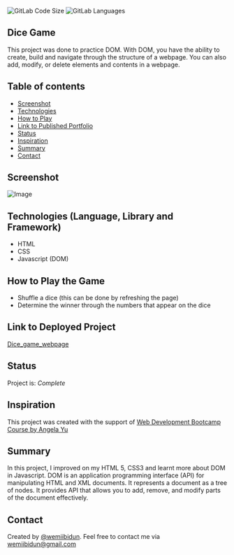 ![GitLab Code Size](https://img.shields.io/github/languages/code-size/wemiibidun/dice_game)
![GitLab Languages](https://img.shields.io/github/languages/count/wemiibidun/dice_game)


## Dice Game
This project was done to practice DOM. With DOM, you have the ability to create, build and navigate through the structure of a webpage. You can also add, modify, or delete elements and contents in a webpage.


## Table of contents
* [Screenshot](#screenshot)
* [Technologies](#technologies-language-library-and-framework)
* [How to Play](#how-to-play-the-game)
* [Link to Published Portfolio](#link-to-deployed-project)
* [Status](#status)
* [Inspiration](#inspiration)
* [Summary](#summary)
* [Contact](#contact)

## Screenshot
![Image](https://github.com/wemiibidun/dice_game/blob/main/dice_game_screenshot.png)

## Technologies (Language, Library and Framework)
* HTML
* CSS
* Javascript (DOM)


## How to Play the Game
* Shuffle a dice (this can be done by refreshing the page)
* Determine the winner through the numbers that appear on the dice


## Link to Deployed Project
[Dice_game_webpage](https://wemiibidun.github.io/dice_game/)


## Status
Project is: _Complete_


## Inspiration
This project was created with the support of [Web Development Bootcamp Course by Angela Yu](https://www.udemy.com/course/the-complete-web-development-bootcamp/learn/lecture/17038694?start=150#overview)


## Summary
In this project, I improved on my HTML 5, CSS3 and learnt more about DOM in Javascript. DOM is an application programming interface (API) for manipulating HTML and XML documents. It represents a document as a tree of nodes. It provides API that allows you to add, remove, and modify parts of the document effectively.


## Contact
Created by [@wemiibidun](https://twitter.com/wemiibidun/). Feel free to contact me via wemiibidun@gmail.com
